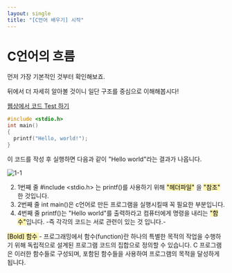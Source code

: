 ```yaml
---
layout: single
title: "[C언어 배우기] 시작"
---
```


# C언어의 흐름

먼저 가장 기본적인 것부터 확인해보죠.

뒤에서 더 자세히 알아볼 것이니 일단 구조를 중심으로 이해해봅시다! 

[웹상에서 코드 Test 하기](https://replit.com/languages/c)

```c
#include <stdio.h>
int main()
{
  printf("Hello, world!");
}
```

이 코드를 작성 후 실행하면
다음과 같이 "Hello world"라는 결과가 나옵니다.

![1-1](https://user-images.githubusercontent.com/59260910/182160329-abf69f03-6227-4960-ac9c-4eb2ca2e3d29.JPG)

2. 1번째 줄 #include <stdio.h> 는 printf()를 사용하기 위해 <mark style='background-color: #fff5b1'>"헤더파일"</mark> 을 <mark style='background-color: #fff5b1'>"참조"</mark> 한 것입니다.
3. 2번째 줄 int main()은 c언어로 만든 프로그램을 실행시킬때 꼭 필요한 부분입니다.
1. 4번째 줄 printf()는 "Hello world"를 출력하라고 컴퓨터에게 명령을 내리는 <mark style='background-color: #fff5b1'>"함수"</mark>입니다.
-즉 각각의 코드는 서로 관련이 있는 것 입니다.-

<mark style='background-color: #fff5b1'>[Bold] 함수 </mark> - 프로그래밍에서 함수(function)란 하나의 특별한 목적의 작업을 수행하기 위해 독립적으로 설계된 프로그램 코드의 집합으로 정의할 수 있습니다.
C 프로그램은 이러한 함수들로 구성되며, 포함된 함수들을 사용하여 프로그램의 목적을 달성하게 됩니다.












